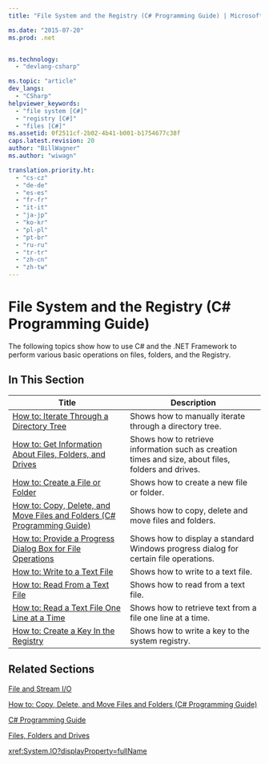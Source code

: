 ```yaml
---
title: "File System and the Registry (C# Programming Guide) | Microsoft Docs"

ms.date: "2015-07-20"
ms.prod: .net


ms.technology: 
  - "devlang-csharp"

ms.topic: "article"
dev_langs: 
  - "CSharp"
helpviewer_keywords: 
  - "file system [C#]"
  - "registry [C#]"
  - "files [C#]"
ms.assetid: 0f2511cf-2b02-4b41-b001-b1754677c38f
caps.latest.revision: 20
author: "BillWagner"
ms.author: "wiwagn"

translation.priority.ht: 
  - "cs-cz"
  - "de-de"
  - "es-es"
  - "fr-fr"
  - "it-it"
  - "ja-jp"
  - "ko-kr"
  - "pl-pl"
  - "pt-br"
  - "ru-ru"
  - "tr-tr"
  - "zh-cn"
  - "zh-tw"
---
```

# File System and the Registry (C# Programming Guide)
The following topics show how to use C# and the .NET Framework to perform various basic operations on files, folders, and the Registry.  
  
## In This Section  
  
|**Title**|**Description**|  
|---------------|---------------------|  
|[How to: Iterate Through a Directory Tree](../../../csharp/programming-guide/file-system/how-to-iterate-through-a-directory-tree.md)|Shows how to manually iterate through a directory tree.|  
|[How to: Get Information About Files, Folders, and Drives](../../../csharp/programming-guide/file-system/how-to-get-information-about-files-folders-and-drives.md)|Shows how to retrieve information such as creation times and size, about files, folders and drives.|  
|[How to: Create a File or Folder](../../../csharp/programming-guide/file-system/how-to-create-a-file-or-folder.md)|Shows how to create a new file or folder.|  
|[How to: Copy, Delete, and Move Files and Folders (C# Programming Guide)](../../../csharp/programming-guide/file-system/how-to-copy-delete-and-move-files-and-folders.md)|Shows how to copy, delete and move files and folders.|  
|[How to: Provide a Progress Dialog Box for File Operations](../../../csharp/programming-guide/file-system/how-to-provide-a-progress-dialog-box-for-file-operations.md)|Shows how to display a standard Windows progress dialog for certain file operations.|  
|[How to: Write to a Text File](../../../csharp/programming-guide/file-system/how-to-write-to-a-text-file.md)|Shows how to write to a text file.|  
|[How to: Read From a Text File](../../../csharp/programming-guide/file-system/how-to-read-from-a-text-file.md)|Shows how to read from a text file.|  
|[How to: Read a Text File One Line at a Time](../../../csharp/programming-guide/file-system/how-to-read-a-text-file-one-line-at-a-time.md)|Shows how to retrieve text from a file one line at a time.|  
|[How to: Create a Key In the Registry](../../../csharp/programming-guide/file-system/how-to-create-a-key-in-the-registry.md)|Shows how to write a key to the system registry.|  
  
## Related Sections  
 [File and Stream I/O](https://msdn.microsoft.com/library/k3352a4t)  
  
 [How to: Copy, Delete, and Move Files and Folders (C# Programming Guide)](../../../csharp/programming-guide/file-system/how-to-copy-delete-and-move-files-and-folders.md)  
  
 [C# Programming Guide](../../../csharp/programming-guide/index.md)  
  
 [Files, Folders and Drives](../../../csharp/programming-guide/file-system/file-system-and-the-registry.md)  
  
 <xref:System.IO?displayProperty=fullName>